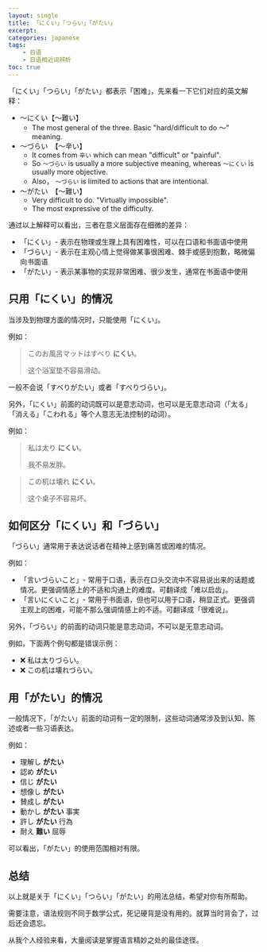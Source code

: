 ```yaml
---
layout: single
title: 「にくい」「つらい」「がたい」
excerpt:
categories: japanese
tags:
    - 日语
    - 日语相近词辨析
toc: true
---
```


「にくい」「つらい」「がたい」都表示「困难」，先来看一下它们对应的英文解释：

- ～にくい【～難い】
    - The most general of the three. Basic "hard/difficult to do ～" meaning.
- ～づらい　【～辛い】
    - It comes from `辛い` which can mean "difficult" or "painful". 
    - So `～づらい` is usually a more subjective meaning, whereas `～にくい` is usually more objective. 
    - Also， `～づらい` is limited to actions that are intentional.
- ～がたい　【～難い】
    - Very difficult to do. "Virtually impossible". 
    - The most expressive of the difficulty.

通过以上解释可以看出，三者在意义层面存在细微的差异：

- 「にくい」- 表示在物理或生理上具有困难性，可以在口语和书面语中使用
- 「づらい」- 表示在主观心情上觉得做某事很困难、棘手或感到抱歉，略微偏向书面语
- 「がたい」- 表示某事物的实现非常困难、很少发生，通常在书面语中使用

## 只用「にくい」的情况

当涉及到物理方面的情况时，只能使用「にくい」。

例如：

> このお風呂マットはすべり **にくい**。
> 
> 这个浴室垫不容易滑动。

一般不会说「すべりがたい」或者「すべりづらい」。

另外，「にくい」前面的动词既可以是意志动词，也可以是无意志动词<span class='more'>（「太る」「消える」「こわれる」等个人意志无法控制的动词）</span>。

例如：

> 私は太り **にくい**。
>
> 我不易发胖。

> この机は壊れ **にくい**。
>
> 这个桌子不容易坏。

## 如何区分「にくい」和「づらい」

「づらい」通常用于表达说话者在精神上感到痛苦或困难的情况。

例如：

- 「言いづらいこと」- 常用于口语，表示在口头交流中不容易说出来的话题或情况。更强调情感上的不适和沟通上的难度。可翻译成「难以启齿」。
- 「言いにくいこと」- 常用于书面语，但也可以用于口语，稍显正式。更强调主观上的困难，可能不那么强调情感上的不适。可翻译成「很难说」。

另外，「づらい」的前面的动词只能是意志动词，不可以是无意志动词。

例如，下面两个例句都是错误示例：

* ❌ 私は太りづらい。
* ❌ この机は壊れづらい。

## 用「がたい」的情况

一般情况下，「がたい」前面的动词有一定的限制，这些动词通常涉及到认知、陈述或者一些习语表达。

例如：

- 理解し **がたい**
- 認め **がたい**
- 信じ **がたい**
- 想像し **がたい**
- 賛成し **がたい**
- 動かし **がたい** 事実
- 許し **がたい** 行為
- 耐え **難い** 屈辱

可以看出，「がたい」的使用范围相对有限。

## 总结

以上就是关于「にくい」「つらい」「がたい」的用法总结，希望对你有所帮助。

需要注意，语法规则不同于数学公式，死记硬背是没有用的。就算当时背会了，过后还会遗忘。

从我个人经验来看，大量阅读是掌握语言精妙之处的最佳途径。